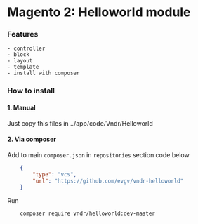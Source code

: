 # Magento 2: Helloworld module

### Features
    - controller
    - block
    - layout
    - template
    - install with composer

### How to install

#### 1. Manual
Just copy this files in ../app/code/Vndr/Helloworld

#### 2. Via composer

Add to main `composer.json` in `repositories` section code below
```json
    {
        "type": "vcs",
        "url": "https://github.com/evgv/vndr-helloworld"
    }
```


Run
```shell
    composer require vndr/helloworld:dev-master
```
